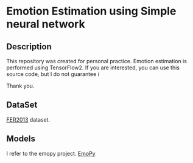 # Emotion Estimation using Simple neural network

## Description

This repository was created for personal practice.
Emotion estimation is performed using TensorFlow2.
If you are interested, you can use this source code, but I do not guarantee i

Thank you.

## DataSet

[FER2013](https://www.kaggle.com/c/challenges-in-representation-learning-facial-expression-recognition-challenge/data) dataset.

## Models

I refer to the emopy project.
[EmoPy](https://github.com/thoughtworksarts/EmoPy)
